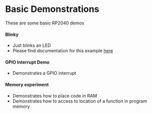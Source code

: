 # Basic Demonstrations
These are some basic RP2040 demos

#### Blinky
- Just blinks an LED
- Please find documentation for this example [here](https://vanhunteradams.com/Pico/Setup/UsingPicoSDK.html)

#### GPIO Interrupt Demo
- Demonstrates a GPIO interrupt

#### Memory experiment
- Demonstrates how to place code in RAM
- Demonstrates how to access to location of a function in program memory